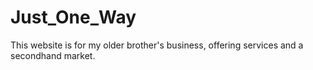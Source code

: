 # Just_One_Way
This website is for my older brother's business, offering services and a secondhand market.
